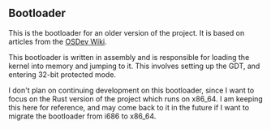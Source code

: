 ## Bootloader

This is the bootloader for an older version of the project.
It is based on articles from the [OSDev Wiki](https://wiki.osdev.org/Main_Page).

This bootloader is written in assembly and is responsible for loading the kernel into memory and jumping to it. 
This involves setting up the GDT, and entering 32-bit protected mode.

I don't plan on continuing development on this bootloader, since I want to focus on the Rust version of the project which runs on x86_64.
I am keeping this here for reference, and may come back to it in the future if I want to migrate the bootloader from i686 to x86_64.